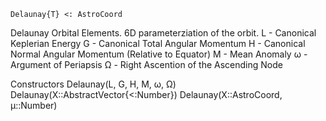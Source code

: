 ```
Delaunay{T} <: AstroCoord
```

Delaunay Orbital Elements. 6D parameterziation of the orbit. L - Canonical Keplerian Energy G - Canonical Total Angular Momentum H - Canonical Normal Angular Momentum (Relative to Equator) M - Mean Anomaly ω - Argument of Periapsis Ω - Right Ascention of the Ascending Node

Constructors Delaunay(L, G, H, M, ω, Ω) Delaunay(X::AbstractVector{<:Number}) Delaunay(X::AstroCoord, μ::Number)
